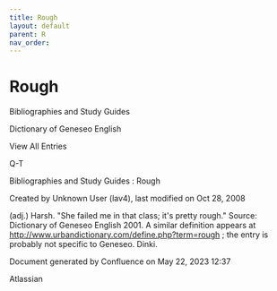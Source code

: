 ```yaml
---
title: Rough
layout: default
parent: R
nav_order:
---
```


# Rough

Bibliographies and Study Guides

Dictionary of Geneseo English

View All Entries

Q-T

Bibliographies and Study Guides : Rough

Created by  Unknown User (lav4), last modified on Oct 28, 2008

(adj.) Harsh. &quot;She failed me in that class; it's pretty rough.&quot; Source: Dictionary of Geneseo English 2001. A similar definition appears at http://www.urbandictionary.com/define.php?term=rough ; the entry is probably not specific to Geneseo. Dinki.

Document generated by Confluence on May 22, 2023 12:37

Atlassian
